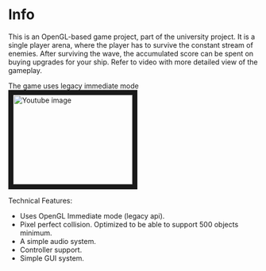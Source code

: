Info
====

This is an OpenGL-based game project, part of the university project. It is a single player arena, where the player has to survive the constant stream of enemies. After surviving the wave, the accumulated score can be spent on buying upgrades for your ship. Refer to video with more detailed view of the gameplay.

The game uses legacy immediate mode 
<a href="http://www.youtube.com/watch?feature=player_embedded&v=qVqucd2JrD4" target="_blank"><img src="http://img.youtube.com/vi/qVqucd2JrD4/0.jpg" alt="Youtube image" width="240" height="180" border="10" /></a>

Technical Features:
* Uses OpenGL Immediate mode (legacy api).
* Pixel perfect collision. Optimized to be able to support 500 objects minimum.
* A simple audio system.
* Controller support.
* Simple GUI system.